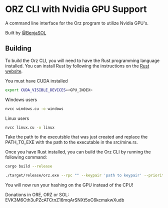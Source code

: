 # ORZ CLI with Nvidia GPU Support

A command line interface for the Orz program to utilize Nvidia GPU's. 


Built by [@BenjaSOL](https://x.com/benjasol_) 

## Building

To build the Orz CLI, you will need to have the Rust programming language installed. You can install Rust by following the instructions on the [Rust website](https://www.rust-lang.org/tools/install).

You must have CUDA installed 

```sh
export CUDA_VISIBLE_DEVICES=<GPU_INDEX>
```

Windows users

```sh
nvcc windows.cu -o windows
```

Linux users

```sh
nvcc linux.cu -o linux
```

Take the path to the executsble that was just created and replace the PATH_TO_EXE with the path to the executable in the src/mine.rs.

Once you have Rust installed, you can build the Orz CLI by running the following command:

```sh
cargo build --release
```


```sh
./target/release/orz.exe --rpc "" --keypair 'path to keypair' --priority-fee 1 mine --threads 4
```

You will now run your hashing on the GPU instead of the CPU!

Donations in ORE, ORZ or SOL: EVK3M6Cth3uPZcATCtnZ16mqArSNXt5oC6kcmakwXudb